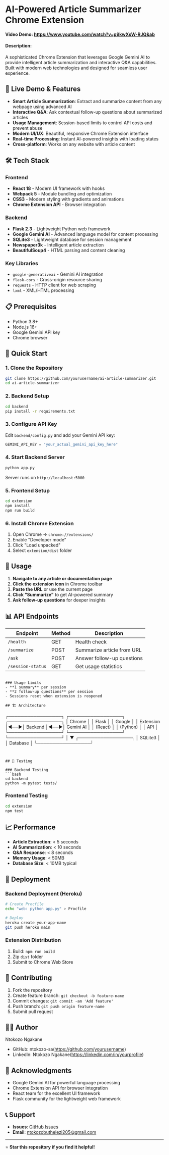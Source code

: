 # AI-Powered Article Summarizer Chrome Extension

#### Video Demo:  https://www.youtube.com/watch?v=p9kwXsW-RJQ&ab

#### Description:
A sophisticated Chrome Extension that leverages Google Gemini AI to provide intelligent article summarization and interactive Q&A capabilities. Built with modern web technologies and designed for seamless user experience.

## 🚀 Live Demo & Features

- **Smart Article Summarization**: Extract and summarize content from any webpage using advanced AI
- **Interactive Q&A**: Ask contextual follow-up questions about summarized articles
- **Usage Management**: Session-based limits to control API costs and prevent abuse
- **Modern UI/UX**: Beautiful, responsive Chrome Extension interface
- **Real-time Processing**: Instant AI-powered insights with loading states
- **Cross-platform**: Works on any website with article content

## 🛠️ Tech Stack

### Frontend
- **React 18** - Modern UI framework with hooks
- **Webpack 5** - Module bundling and optimization
- **CSS3** - Modern styling with gradients and animations
- **Chrome Extension API** - Browser integration

### Backend
- **Flask 2.3** - Lightweight Python web framework
- **Google Gemini AI** - Advanced language model for content processing
- **SQLite3** - Lightweight database for session management
- **Newspaper3k** - Intelligent article extraction
- **BeautifulSoup4** - HTML parsing and content cleaning

### Key Libraries
- `google-generativeai` - Gemini AI integration
- `flask-cors` - Cross-origin resource sharing
- `requests` - HTTP client for web scraping
- `lxml` - XML/HTML processing

## 📋 Prerequisites

- Python 3.8+
- Node.js 16+
- Google Gemini API key
- Chrome browser

## 🚀 Quick Start

### 1. Clone the Repository
```bash
git clone https://github.com/yourusername/ai-article-summarizer.git
cd ai-article-summarizer
```

### 2. Backend Setup
```bash
cd backend
pip install -r requirements.txt
```

### 3. Configure API Key
Edit `backend/config.py` and add your Gemini API key:
```python
GEMINI_API_KEY = "your_actual_gemini_api_key_here"
```

### 4. Start Backend Server
```bash
python app.py
```
Server runs on `http://localhost:5000`

### 5. Frontend Setup
```bash
cd extension
npm install
npm run build
```

### 6. Install Chrome Extension
1. Open Chrome → `chrome://extensions/`
2. Enable "Developer mode"
3. Click "Load unpacked"
4. Select `extension/dist` folder

## 🎯 Usage

1. **Navigate to any article or documentation page**
2. **Click the extension icon** in Chrome toolbar
3. **Paste the URL** or use the current page
4. **Click "Summarize"** to get AI-powered summary
5. **Ask follow-up questions** for deeper insights

## 📊 API Endpoints

| Endpoint | Method | Description |
|----------|--------|-------------|
| `/health` | GET | Health check |
| `/summarize` | POST | Summarize article from URL |
| `/ask` | POST | Answer follow-up questions |
| `/session-status` | GET | Get usage statistics |


```

### Usage Limits
- **1 summary** per session
- **2 follow-up questions** per session
- Sessions reset when extension is reopened

## 🏗️ Architecture

```
┌─────────────────┐    ┌─────────────────┐    ┌─────────────────┐
│   Chrome        │    │   Flask         │    │   Google        │
│   Extension     │◄──►│   Backend       │◄──►│   Gemini AI     │
│   (React)       │    │   (Python)      │    │   API           │
└─────────────────┘    └─────────────────┘    └─────────────────┘
                              │
                              ▼
                       ┌─────────────────┐
                       │   SQLite3       │
                       │   Database      │
                       └─────────────────┘
```


## 🧪 Testing

### Backend Testing
```bash
cd backend
python -m pytest tests/
```

### Frontend Testing
```bash
cd extension
npm test
```

## 📈 Performance

- **Article Extraction**: < 5 seconds
- **AI Summarization**: < 10 seconds
- **Q&A Response**: < 8 seconds
- **Memory Usage**: < 50MB
- **Database Size**: < 10MB typical

## 🚀 Deployment

### Backend Deployment (Heroku)
```bash
# Create Procfile
echo "web: python app.py" > Procfile

# Deploy
heroku create your-app-name
git push heroku main
```

### Extension Distribution
1. Build: `npm run build`
2. Zip `dist` folder
3. Submit to Chrome Web Store

## 🤝 Contributing

1. Fork the repository
2. Create feature branch: `git checkout -b feature-name`
3. Commit changes: `git commit -am 'Add feature'`
4. Push branch: `git push origin feature-name`
5. Submit pull request


## 👨‍💻 Author

Ntokozo Ngakane
- GitHub: ntokozo-sa(https://github.com/yourusername)
- LinkedIn: Ntokozo Ngakane(https://linkedin.com/in/yourprofile)


## 🙏 Acknowledgments

- Google Gemini AI for powerful language processing
- Chrome Extension API for browser integration
- React team for the excellent UI framework
- Flask community for the lightweight web framework

## 📞 Support

- **Issues**: [GitHub Issues](https://github.com/yourusername/ai-article-summarizer/issues)
- **Email**: ntokozobuthelezi205@gmail.com

---

⭐ **Star this repository if you find it helpful!** 